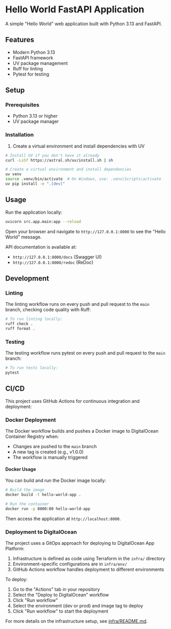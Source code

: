 # Hello World FastAPI Application

A simple "Hello World" web application built with Python 3.13 and FastAPI.

## Features

- Modern Python 3.13
- FastAPI framework
- UV package management
- Ruff for linting
- Pytest for testing

## Setup

### Prerequisites

- Python 3.13 or higher
- UV package manager

### Installation

1. Create a virtual environment and install dependencies with UV

```bash
# Install UV if you don't have it already
curl -LsSf https://astral.sh/uv/install.sh | sh

# Create a virtual environment and install dependencies
uv venv
source .venv/bin/activate  # On Windows, use: .venv\Scripts\activate
uv pip install -e ".[dev]"
```

## Usage

Run the application locally:

```bash
uvicorn src.app.main:app --reload
```

Open your browser and navigate to `http://127.0.0.1:8000` to see the "Hello World" message.

API documentation is available at:

- `http://127.0.0.1:8000/docs` (Swagger UI)
- `http://127.0.0.1:8000/redoc` (ReDoc)

## Development

### Linting

The linting workflow runs on every push and pull request to the `main` branch, checking code quality with Ruff:

```bash
# To run linting locally:
ruff check .
ruff format .
```

### Testing

The testing workflow runs pytest on every push and pull request to the `main` branch:

```bash
# To run tests locally:
pytest
```

## CI/CD

This project uses GitHub Actions for continuous integration and deployment:

### Docker Deployment

The Docker workflow builds and pushes a Docker image to DigitalOcean Container Registry when:

- Changes are pushed to the `main` branch
- A new tag is created (e.g., v1.0.0)
- The workflow is manually triggered

#### Docker Usage

You can build and run the Docker image locally:

```bash
# Build the image
docker build -t hello-world-app .

# Run the container
docker run -p 8000:80 hello-world-app
```

Then access the application at `http://localhost:8000`.

### Deployment to DigitalOcean

The project uses a GitOps approach for deploying to DigitalOcean App Platform:

1. Infrastructure is defined as code using Terraform in the `infra/` directory
2. Environment-specific configurations are in `infra/env/`
3. GitHub Actions workflow handles deployment to different environments

To deploy:

1. Go to the "Actions" tab in your repository
2. Select the "Deploy to DigitalOcean" workflow
3. Click "Run workflow"
4. Select the environment (dev or prod) and image tag to deploy
5. Click "Run workflow" to start the deployment

For more details on the infrastructure setup, see [infra/README.md](infra/README.md).
